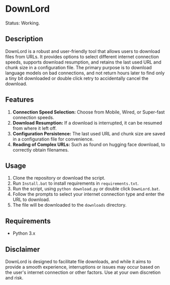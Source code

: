 # DownLord
Status: Working.

## Description

DownLord is a robust and user-friendly tool that allows users to download files from URLs. It provides options to select different internet connection speeds, supports download resumption, and retains the last used URL and chunk size in a configuration file. The primary purpose is to download language models on bad connections, and not return hours later to find only a tiny bit downloaded or double click retry to accidentally cancel the download.

## Features

1. **Connection Speed Selection:** Choose from Mobile, Wired, or Super-fast connection speeds.
2. **Download Resumption:** If a download is interrupted, it can be resumed from where it left off.
3. **Configuration Persistence:** The last used URL and chunk size are saved in a configuration file for convenience.
4. **Reading of Complex URLs:** Such as found on hugging face download, to correctly obtain filenames.

## Usage

1. Clone the repository or download the script.
2. Run `Install.bat` to install requirements in `requirements.txt`.
3. Run the script, using `python download.py` or double click `DownLord.bat`.
4. Follow the prompts to select your internet connection type and enter the URL to download.
5. The file will be downloaded to the `downloads` directory.

## Requirements

- Python 3.x

## Disclaimer

DownLord is designed to facilitate file downloads, and while it aims to provide a smooth experience, interruptions or issues may occur based on the user's internet connection or other factors. Use at your own discretion and risk.
